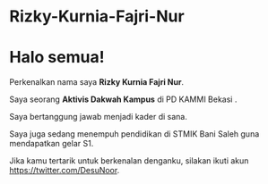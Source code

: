 # Rizky-Kurnia-Fajri-Nur

# Halo semua! 

Perkenalkan nama saya **Rizky Kurnia Fajri Nur**.

Saya seorang **Aktivis Dakwah Kampus** di PD KAMMI Bekasi .

Saya bertanggung jawab menjadi kader di sana.

Saya juga sedang menempuh pendidikan di STMIK Bani Saleh guna mendapatkan gelar S1.

Jika kamu tertarik untuk berkenalan denganku, silakan ikuti akun https://twitter.com/DesuNoor.

